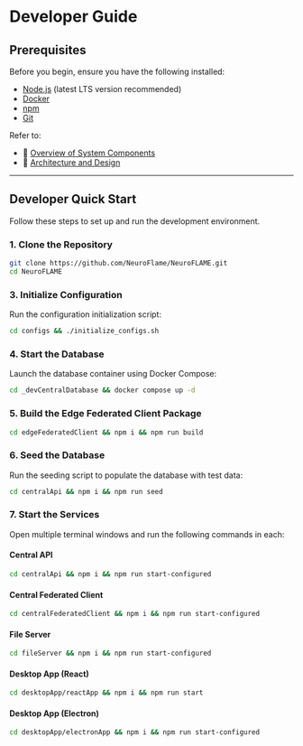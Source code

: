 # **Developer Guide**

## **Prerequisites**
Before you begin, ensure you have the following installed:
- [Node.js](https://nodejs.org/) (latest LTS version recommended)
- [Docker](https://www.docker.com/)
- [npm](https://www.npmjs.com/)
- [Git](https://git-scm.com/)

Refer to:
- 📖 [Overview of System Components](./overview-system-components.md)
- 📖 [Architecture and Design](./architecture-and-design.md)

---

## **Developer Quick Start**
Follow these steps to set up and run the development environment.

### **1. Clone the Repository**
```bash
git clone https://github.com/NeuroFlame/NeuroFLAME.git
cd NeuroFLAME
```

### **3. Initialize Configuration**
Run the configuration initialization script:
```bash
cd configs && ./initialize_configs.sh
```

### **4. Start the Database**
Launch the database container using Docker Compose:
```bash
cd _devCentralDatabase && docker compose up -d
```

### **5. Build the Edge Federated Client Package**
```bash
cd edgeFederatedClient && npm i && npm run build
```

### **6. Seed the Database**
Run the seeding script to populate the database with test data:
```bash
cd centralApi && npm i && npm run seed
```

### **7. Start the Services**
Open multiple terminal windows and run the following commands in each:

#### **Central API**
```bash
cd centralApi && npm i && npm run start-configured
```

#### **Central Federated Client**
```bash
cd centralFederatedClient && npm i && npm run start-configured
```

#### **File Server**
```bash
cd fileServer && npm i && npm run start-configured
```

#### **Desktop App (React)**
```bash
cd desktopApp/reactApp && npm i && npm run start
```

#### **Desktop App (Electron)**
```bash
cd desktopApp/electronApp && npm i && npm run start-configured
```
